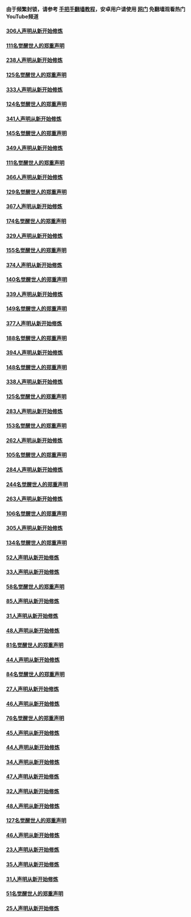 #### 由于频繁封锁，请参考 [手把手翻墙教程](https://github.com/gfw-breaker/guides/wiki/)，安卓用户请使用 [网门](https://github.com/gfw-breaker/nogfw/blob/master/dl.md?t=07180400) 免翻墙观看热门YouTube频道 

#### [306人声明从新开始修炼](../pages/91/428076.md?t=07180400) 

#### [111名觉醒世人的郑重声明](../pages/91/428075.md?t=07180400) 

#### [238人声明从新开始修炼](../pages/91/427767.md?t=07180400) 

#### [125名觉醒世人的郑重声明](../pages/91/427766.md?t=07180400) 

#### [333人声明从新开始修炼](../pages/91/427525.md?t=07180400) 

#### [124名觉醒世人的郑重声明](../pages/91/427524.md?t=07180400) 

#### [341人声明从新开始修炼](../pages/91/427255.md?t=07180400) 

#### [145名觉醒世人的郑重声明](../pages/91/427254.md?t=07180400) 

#### [349人声明从新开始修炼](../pages/91/426969.md?t=07180400) 

#### [111名觉醒世人的郑重声明](../pages/91/426968.md?t=07180400) 

#### [366人声明从新开始修炼](../pages/91/426737.md?t=07180400) 

#### [129名觉醒世人的郑重声明](../pages/91/426736.md?t=07180400) 

#### [367人声明从新开始修炼](../pages/91/426421.md?t=07180400) 

#### [174名觉醒世人的郑重声明](../pages/91/426420.md?t=07180400) 

#### [329人声明从新开始修炼](../pages/91/426139.md?t=07180400) 

#### [155名觉醒世人的郑重声明](../pages/91/426138.md?t=07180400) 

#### [374人声明从新开始修炼](../pages/91/425811.md?t=07180400) 

#### [140名觉醒世人的郑重声明](../pages/91/425810.md?t=07180400) 

#### [339人声明从新开始修炼](../pages/91/425690.md?t=07180400) 

#### [149名觉醒世人的郑重声明](../pages/91/425689.md?t=07180400) 

#### [377人声明从新开始修炼](../pages/91/424867.md?t=07180400) 

#### [188名觉醒世人的郑重声明](../pages/91/424866.md?t=07180400) 

#### [394人声明从新开始修炼](../pages/91/423914.md?t=07180400) 

#### [148名觉醒世人的郑重声明](../pages/91/423913.md?t=07180400) 

#### [338人声明从新开始修炼](../pages/91/423540.md?t=07180400) 

#### [125名觉醒世人的郑重声明](../pages/91/423539.md?t=07180400) 

#### [283人声明从新开始修炼](../pages/91/423296.md?t=07180400) 

#### [153名觉醒世人的郑重声明](../pages/91/423295.md?t=07180400) 

#### [262人声明从新开始修炼](../pages/91/423004.md?t=07180400) 

#### [105名觉醒世人的郑重声明](../pages/91/423003.md?t=07180400) 

#### [284人声明从新开始修炼](../pages/91/422707.md?t=07180400) 

#### [244名觉醒世人的郑重声明](../pages/91/422706.md?t=07180400) 

#### [263人声明从新开始修炼](../pages/91/422553.md?t=07180400) 

#### [106名觉醒世人的郑重声明](../pages/91/422552.md?t=07180400) 

#### [305人声明从新开始修炼](../pages/91/422153.md?t=07180400) 

#### [134名觉醒世人的郑重声明](../pages/91/422152.md?t=07180400) 

#### [52人声明从新开始修炼](../pages/91/421846.md?t=07180400) 

#### [33人声明从新开始修炼](../pages/91/421804.md?t=07180400) 

#### [58名觉醒世人的郑重声明](../pages/91/421845.md?t=07180400) 

#### [85人声明从新开始修炼](../pages/91/421769.md?t=07180400) 

#### [31人声明从新开始修炼](../pages/91/421763.md?t=07180400) 

#### [48人声明从新开始修炼](../pages/91/421605.md?t=07180400) 

#### [81名觉醒世人的郑重声明](../pages/91/421656.md?t=07180400) 

#### [44人声明从新开始修炼](../pages/91/421544.md?t=07180400) 

#### [84名觉醒世人的郑重声明](../pages/91/421543.md?t=07180400) 

#### [27人声明从新开始修炼](../pages/91/421465.md?t=07180400) 

#### [46人声明从新开始修炼](../pages/91/421454.md?t=07180400) 

#### [76名觉醒世人的郑重声明](../pages/91/421453.md?t=07180400) 

#### [45人声明从新开始修炼](../pages/91/421452.md?t=07180400) 

#### [44人声明从新开始修炼](../pages/91/421422.md?t=07180400) 

#### [34人声明从新开始修炼](../pages/91/421322.md?t=07180400) 

#### [47人声明从新开始修炼](../pages/91/421264.md?t=07180400) 

#### [32人声明从新开始修炼](../pages/91/421225.md?t=07180400) 

#### [48人声明从新开始修炼](../pages/91/421202.md?t=07180400) 

#### [127名觉醒世人的郑重声明](../pages/91/421224.md?t=07180400) 

#### [46人声明从新开始修炼](../pages/91/421203.md?t=07180400) 

#### [23人声明从新开始修炼](../pages/91/421138.md?t=07180400) 

#### [35人声明从新开始修炼](../pages/91/421122.md?t=07180400) 

#### [31人声明从新开始修炼](../pages/91/421081.md?t=07180400) 

#### [51名觉醒世人的郑重声明](../pages/91/421080.md?t=07180400) 

#### [25人声明从新开始修炼](../pages/91/421020.md?t=07180400) 


